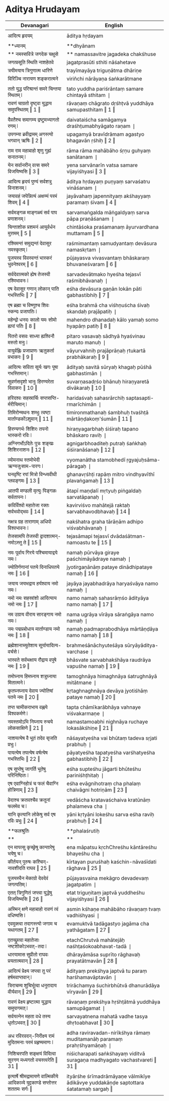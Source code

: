 # Aditya Hrudayam

| Devanagari | English |
| ------ | ------ |
|  |  |
| आदित्य हृदयम्   | āditya hṛdayam   |
|  |  |
| **ध्यानम्   | **dhyānam   |
| ** नमस्सवित्रे जगदेक चक्षुसे   | ** namassavitre jagadeka chakśhuse   |
| जगत्प्रसूति स्थिति नाशहेतवे   | jagatprasūti sthiti nāśahetave   |
| त्रयीमयाय त्रिगुणात्म धारिणे   | trayīmayāya triguṇātma dhāriṇe   |
| विरिञ्चि नारायण शङ्करात्मने   | viriñchi nārāyaṇa śaṅkarātmane   |
|  |  |
| ततो युद्ध परिश्रान्तं समरे चिन्तया स्थितम् ❘   | tato yuddha pariśrāntaṃ samare chintayā sthitam ❘   |
| रावणं चाग्रतो दृष्ट्वा युद्धाय समुपस्थितम् ‖ 1 ‖   | rāvaṇaṃ chāgrato dṛśhṭvā yuddhāya samupasthitam ‖ 1 ‖   |
|  |  |
| दैवतैश्च समागम्य द्रष्टुमभ्यागतो रणम् ❘   | daivataiścha samāgamya draśhṭumabhyāgato raṇam ❘   |
| उपगम्या ब्रवीद्रामम् अगस्त्यो भगवान् ऋषिः ‖ 2 ‖   | upagamyā bravīdrāmam agastyo bhagavān ṛśhiḥ ‖ 2 ‖   |
|  |  |
| राम राम महाबाहो शृणु गुह्यं सनातनम् ❘   | rāma rāma mahābāho śṛṇu guhyaṃ sanātanam ❘   |
| येन सर्वानरीन् वत्स समरे विजयिष्यसि ‖ 3 ‖   | yena sarvānarīn vatsa samare vijayiśhyasi ‖ 3 ‖   |
|  |  |
| आदित्य हृदयं पुण्यं सर्वशत्रु विनाशनम् ❘   | āditya hṛdayaṃ puṇyaṃ sarvaśatru vināśanam ❘   |
| जयावहं जपेन्नित्यं अक्षय्यं परमं शिवम् ‖ 4 ‖   | jayāvahaṃ japennityaṃ akśhayyaṃ paramaṃ śivam ‖ 4 ‖   |
|  |  |
| सर्वमङ्गळ माङ्गळ्यं सर्व पाप प्रणाशनम् ❘   | sarvamaṅgalda māṅgaldyaṃ sarva pāpa praṇāśanam ❘   |
| चिन्ताशोक प्रशमनं आयुर्वर्धन मुत्तमम् ‖ 5 ‖   | chintāśoka praśamanaṃ āyurvardhana muttamam ‖ 5 ‖   |
|  |  |
| रश्मिमन्तं समुद्यन्तं देवासुर नमस्कृतम् ❘   | raśmimantaṃ samudyantaṃ devāsura namaskṛtam ❘   |
| पूजयस्व विवस्वन्तं भास्करं भुवनेश्वरम् ‖ 6 ‖   | pūjayasva vivasvantaṃ bhāskaraṃ bhuvaneśvaram ‖ 6 ‖   |
|  |  |
| सर्वदेवात्मको ह्येष तेजस्वी रश्मिभावनः ❘   | sarvadevātmako hyeśha tejasvī raśmibhāvanaḥ ❘   |
| एष देवासुर गणान् लोकान् पाति गभस्तिभिः ‖ 7 ‖   | eśha devāsura gaṇān lokān pāti gabhastibhiḥ ‖ 7 ‖   |
|  |  |
| एष ब्रह्मा च विष्णुश्च शिवः स्कन्दः प्रजापतिः ❘   | eśha brahmā cha viśhṇuścha śivaḥ skandaḥ prajāpatiḥ ❘   |
| महेन्द्रो धनदः कालो यमः सोमो ह्यपां पतिः ‖ 8 ‖   | mahendro dhanadaḥ kālo yamaḥ somo hyapāṃ patiḥ ‖ 8 ‖   |
|  |  |
| पितरो वसवः साध्या ह्यश्विनौ मरुतो मनुः ❘   | pitaro vasavaḥ sādhyā hyaśvinau maruto manuḥ ❘   |
| वायुर्वह्निः प्रजाप्राणः ऋतुकर्ता प्रभाकरः ‖ 9 ‖   | vāyurvahniḥ prajāprāṇaḥ ṛtukartā prabhākaraḥ ‖ 9 ‖   |
|  |  |
| आदित्यः सविता सूर्यः खगः पूषा गभस्तिमान् ❘   | ādityaḥ savitā sūryaḥ khagaḥ pūśhā gabhastimān ❘   |
| सुवर्णसदृशो भानुः हिरण्यरेता दिवाकरः ‖ 10 ‖   | suvarṇasadṛśo bhānuḥ hiraṇyaretā divākaraḥ ‖ 10 ‖   |
|  |  |
| हरिदश्वः सहस्रार्चिः सप्तसप्ति-र्मरीचिमान् ❘   | haridaśvaḥ sahasrārchiḥ saptasapti-rmarīchimān ❘   |
| तिमिरोन्मथनः शम्भुः त्वष्टा मार्ताण्डकोंऽशुमान् ‖ 11 ‖   | timironmathanaḥ śambhuḥ tvaśhṭā mārtāṇḍakoṃ'śumān ‖ 11 ‖   |
|  |  |
| हिरण्यगर्भः शिशिरः तपनो भास्करो रविः ❘   | hiraṇyagarbhaḥ śiśiraḥ tapano bhāskaro raviḥ ❘   |
| अग्निगर्भोऽदितेः पुत्रः शङ्खः शिशिरनाशनः ‖ 12 ‖   | agnigarbhoaditeḥ putraḥ śaṅkhaḥ śiśiranāśanaḥ ‖ 12 ‖   |
|  |  |
| व्योमनाथ स्तमोभेदी ऋग्यजुःसाम-पारगः ❘   | vyomanātha stamobhedī ṛgyajuḥsāma-pāragaḥ ❘   |
| घनवृष्टि रपां मित्रो विन्ध्यवीथी प्लवङ्गमः ‖ 13 ‖   | ghanavṛśhṭi rapāṃ mitro vindhyavīthī plavaṅgamaḥ ‖ 13 ‖   |
|  |  |
| आतपी मण्डली मृत्युः पिङ्गळः सर्वतापनः ❘   | ātapī maṇḍalī mṛtyuḥ piṅgaldaḥ sarvatāpanaḥ ❘   |
| कविर्विश्वो महातेजा रक्तः सर्वभवोद्भवः ‖ 14 ‖   | kavirviśvo mahātejā raktaḥ sarvabhavodbhavaḥ ‖ 14 ‖   |
|  |  |
| नक्षत्र ग्रह ताराणाम् अधिपो विश्वभावनः ❘   | nakśhatra graha tārāṇām adhipo viśvabhāvanaḥ ❘   |
| तेजसामपि तेजस्वी द्वादशात्मन्-नमोऽस्तु ते ‖ 15 ‖   | tejasāmapi tejasvī dvādaśātman-namoastu te ‖ 15 ‖   |
|  |  |
| नमः पूर्वाय गिरये पश्चिमायाद्रये नमः ❘   | namaḥ pūrvāya giraye paśchimāyādraye namaḥ ❘   |
| ज्योतिर्गणानां पतये दिनाधिपतये नमः ‖ 16 ‖   | jyotirgaṇānāṃ pataye dinādhipataye namaḥ ‖ 16 ‖   |
|  |  |
| जयाय जयभद्राय हर्यश्वाय नमो नमः ❘   | jayāya jayabhadrāya haryaśvāya namo namaḥ ❘   |
| नमो नमः सहस्रांशो आदित्याय नमो नमः ‖ 17 ‖   | namo namaḥ sahasrāṃśo ādityāya namo namaḥ ‖ 17 ‖   |
|  |  |
| नम उग्राय वीराय सारङ्गाय नमो नमः ❘   | nama ugrāya vīrāya sāraṅgāya namo namaḥ ❘   |
| नमः पद्मप्रबोधाय मार्ताण्डाय नमो नमः ‖ 18 ‖   | namaḥ padmaprabodhāya mārtāṇḍāya namo namaḥ ‖ 18 ‖   |
|  |  |
| ब्रह्मेशानाच्युतेशाय सूर्यायादित्य-वर्चसे ❘   | brahmeśānāchyuteśāya sūryāyāditya-varchase ❘   |
| भास्वते सर्वभक्षाय रौद्राय वपुषे नमः ‖ 19 ‖   | bhāsvate sarvabhakśhāya raudrāya vapuśhe namaḥ ‖ 19 ‖   |
|  |  |
| तमोघ्नाय हिमघ्नाय शत्रुघ्नाया मितात्मने ❘   | tamoghnāya himaghnāya śatrughnāyā mitātmane ❘   |
| कृतघ्नघ्नाय देवाय ज्योतिषां पतये नमः ‖ 20 ‖   | kṛtaghnaghnāya devāya jyotiśhāṃ pataye namaḥ ‖ 20 ‖   |
|  |  |
| तप्त चामीकराभाय वह्नये विश्वकर्मणे ❘   | tapta chāmīkarābhāya vahnaye viśvakarmaṇe ❘   |
| नमस्तमोऽभि निघ्नाय रुचये लोकसाक्षिणे ‖ 21 ‖   | namastamoabhi nighnāya ruchaye lokasākśhiṇe ‖ 21 ‖   |
|  |  |
| नाशयत्येष वै भूतं तदेव सृजति प्रभुः ❘   | nāśayatyeśha vai bhūtaṃ tadeva sṛjati prabhuḥ ❘   |
| पायत्येष तपत्येष वर्षत्येष गभस्तिभिः ‖ 22 ‖   | pāyatyeśha tapatyeśha varśhatyeśha gabhastibhiḥ ‖ 22 ‖   |
|  |  |
| एष सुप्तेषु जागर्ति भूतेषु परिनिष्ठितः ❘   | eśha supteśhu jāgarti bhūteśhu pariniśhṭhitaḥ ❘   |
| एष एवाग्निहोत्रं च फलं चैवाग्नि होत्रिणाम् ‖ 23 ‖   | eśha evāgnihotraṃ cha phalaṃ chaivāgni hotriṇām ‖ 23 ‖   |
|  |  |
| वेदाश्च क्रतवश्चैव क्रतूनां फलमेव च ❘   | vedāścha kratavaśchaiva kratūnāṃ phalameva cha ❘   |
| यानि कृत्यानि लोकेषु सर्व एष रविः प्रभुः ‖ 24 ‖   | yāni kṛtyāni lokeśhu sarva eśha raviḥ prabhuḥ ‖ 24 ‖   |
|  |  |
|  **फलश्रुतिः   |  **phalaśrutiḥ   |
| **   | **   |
| एन मापत्सु कृच्छ्रेषु कान्तारेषु भयेषु च ❘   | ena māpatsu kṛchChreśhu kāntāreśhu bhayeśhu cha ❘   |
| कीर्तयन् पुरुषः कश्चिन्-नावशीदति राघव ‖ 25 ‖   | kīrtayan puruśhaḥ kaśchin-nāvaśīdati rāghava ‖ 25 ‖   |
|  |  |
| पूजयस्वैन मेकाग्रो देवदेवं जगत्पतिम् ❘   | pūjayasvaina mekāgro devadevaṃ jagatpatim ❘   |
| एतत् त्रिगुणितं जप्त्वा युद्धेषु विजयिष्यसि ‖ 26 ‖   | etat triguṇitaṃ japtvā yuddheśhu vijayiśhyasi ‖ 26 ‖   |
|  |  |
| अस्मिन् क्षणे महाबाहो रावणं त्वं वधिष्यसि ❘   | asmin kśhaṇe mahābāho rāvaṇaṃ tvaṃ vadhiśhyasi ❘   |
| एवमुक्त्वा तदागस्त्यो जगाम च यथागतम् ‖ 27 ‖   | evamuktvā tadāgastyo jagāma cha yathāgatam ‖ 27 ‖   |
|  |  |
| एतच्छ्रुत्वा महातेजाः नष्टशोकोऽभवत्-तदा ❘   | etachChrutvā mahātejāḥ naśhṭaśokoabhavat-tadā ❘   |
| धारयामास सुप्रीतो राघवः प्रयतात्मवान् ‖ 28 ‖   | dhārayāmāsa suprīto rāghavaḥ prayatātmavān ‖ 28 ‖   |
|  |  |
| आदित्यं प्रेक्ष्य जप्त्वा तु परं हर्षमवाप्तवान् ❘   | ādityaṃ prekśhya japtvā tu paraṃ harśhamavāptavān ❘   |
| त्रिराचम्य शुचिर्भूत्वा धनुरादाय वीर्यवान् ‖ 29 ‖   | trirāchamya śuchirbhūtvā dhanurādāya vīryavān ‖ 29 ‖   |
|  |  |
| रावणं प्रेक्ष्य हृष्टात्मा युद्धाय समुपागमत् ❘   | rāvaṇaṃ prekśhya hṛśhṭātmā yuddhāya samupāgamat ❘   |
| सर्वयत्नेन महता वधे तस्य धृतोऽभवत् ‖ 30 ‖   | sarvayatnena mahatā vadhe tasya dhṛtoabhavat ‖ 30 ‖   |
|  |  |
| अध रविरवदन्-निरीक्ष्य रामं मुदितमनाः परमं प्रहृष्यमाणः ❘   | adha raviravadan-nirīkśhya rāmaṃ muditamanāḥ paramaṃ prahṛśhyamāṇaḥ ❘   |
| निशिचरपति सङ्क्षयं विदित्वा सुरगण मध्यगतो वचस्त्वरेति ‖ 31 ‖   | niśicharapati saṅkśhayaṃ viditvā suragaṇa madhyagato vachastvareti ‖ 31 ‖   |
|  |  |
| इत्यार्षे श्रीमद्रामायणे वाल्मिकीये आदिकाव्ये युद्दकाण्डे सप्तोत्तर शततमः सर्गः ‖   | ityārśhe śrīmadrāmāyaṇe vālmikīye ādikāvye yuddakāṇḍe saptottara śatatamaḥ sargaḥ ‖   |
|  |  |
